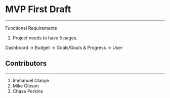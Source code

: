 # MVP First Draft #
-------------------

Functional Requirements

1. Project needs to have 5 pages.

Dashboard -> Budget -> Goals/Goals & Progress -> User


## Contributors ##
-----------------

1. Immanuel Olaoye
2. Mike Gibson
3. Chase Perkins




